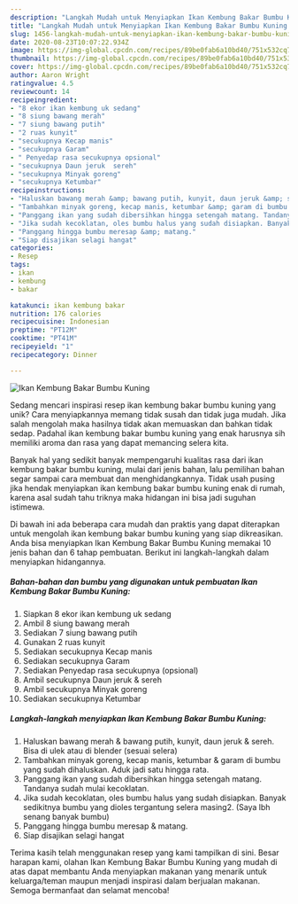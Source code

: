 ```yaml
---
description: "Langkah Mudah untuk Menyiapkan Ikan Kembung Bakar Bumbu Kuning Anti Gagal"
title: "Langkah Mudah untuk Menyiapkan Ikan Kembung Bakar Bumbu Kuning Anti Gagal"
slug: 1456-langkah-mudah-untuk-menyiapkan-ikan-kembung-bakar-bumbu-kuning-anti-gagal
date: 2020-08-23T10:07:22.934Z
image: https://img-global.cpcdn.com/recipes/89be0fab6a10bd40/751x532cq70/ikan-kembung-bakar-bumbu-kuning-foto-resep-utama.jpg
thumbnail: https://img-global.cpcdn.com/recipes/89be0fab6a10bd40/751x532cq70/ikan-kembung-bakar-bumbu-kuning-foto-resep-utama.jpg
cover: https://img-global.cpcdn.com/recipes/89be0fab6a10bd40/751x532cq70/ikan-kembung-bakar-bumbu-kuning-foto-resep-utama.jpg
author: Aaron Wright
ratingvalue: 4.5
reviewcount: 14
recipeingredient:
- "8 ekor ikan kembung uk sedang"
- "8 siung bawang merah"
- "7 siung bawang putih"
- "2 ruas kunyit"
- "secukupnya Kecap manis"
- "secukupnya Garam"
- " Penyedap rasa secukupnya opsional"
- "secukupnya Daun jeruk  sereh"
- "secukupnya Minyak goreng"
- "secukupnya Ketumbar"
recipeinstructions:
- "Haluskan bawang merah &amp; bawang putih, kunyit, daun jeruk &amp; sereh. Bisa di ulek atau di blender (sesuai selera)"
- "Tambahkan minyak goreng, kecap manis, ketumbar &amp; garam di bumbu yang sudah dihaluskan. Aduk jadi satu hingga rata."
- "Panggang ikan yang sudah dibersihkan hingga setengah matang. Tandanya sudah mulai kecoklatan."
- "Jika sudah kecoklatan, oles bumbu halus yang sudah disiapkan. Banyak sedikitnya bumbu yang dioles tergantung selera masing2. (Saya lbh senang banyak bumbu)"
- "Panggang hingga bumbu meresap &amp; matang."
- "Siap disajikan selagi hangat"
categories:
- Resep
tags:
- ikan
- kembung
- bakar

katakunci: ikan kembung bakar 
nutrition: 176 calories
recipecuisine: Indonesian
preptime: "PT12M"
cooktime: "PT41M"
recipeyield: "1"
recipecategory: Dinner

---
```



![Ikan Kembung Bakar Bumbu Kuning](https://img-global.cpcdn.com/recipes/89be0fab6a10bd40/751x532cq70/ikan-kembung-bakar-bumbu-kuning-foto-resep-utama.jpg)

Sedang mencari inspirasi resep ikan kembung bakar bumbu kuning yang unik? Cara menyiapkannya memang tidak susah dan tidak juga mudah. Jika salah mengolah maka hasilnya tidak akan memuaskan dan bahkan tidak sedap. Padahal ikan kembung bakar bumbu kuning yang enak harusnya sih memiliki aroma dan rasa yang dapat memancing selera kita.



Banyak hal yang sedikit banyak mempengaruhi kualitas rasa dari ikan kembung bakar bumbu kuning, mulai dari jenis bahan, lalu pemilihan bahan segar sampai cara membuat dan menghidangkannya. Tidak usah pusing jika hendak menyiapkan ikan kembung bakar bumbu kuning enak di rumah, karena asal sudah tahu triknya maka hidangan ini bisa jadi suguhan istimewa.


Di bawah ini ada beberapa cara mudah dan praktis yang dapat diterapkan untuk mengolah ikan kembung bakar bumbu kuning yang siap dikreasikan. Anda bisa menyiapkan Ikan Kembung Bakar Bumbu Kuning memakai 10 jenis bahan dan 6 tahap pembuatan. Berikut ini langkah-langkah dalam menyiapkan hidangannya.

<!--inarticleads1-->

##### Bahan-bahan dan bumbu yang digunakan untuk pembuatan Ikan Kembung Bakar Bumbu Kuning:

1. Siapkan 8 ekor ikan kembung uk sedang
1. Ambil 8 siung bawang merah
1. Sediakan 7 siung bawang putih
1. Gunakan 2 ruas kunyit
1. Sediakan secukupnya Kecap manis
1. Sediakan secukupnya Garam
1. Sediakan  Penyedap rasa secukupnya (opsional)
1. Ambil secukupnya Daun jeruk &amp; sereh
1. Ambil secukupnya Minyak goreng
1. Sediakan secukupnya Ketumbar




<!--inarticleads2-->

##### Langkah-langkah menyiapkan Ikan Kembung Bakar Bumbu Kuning:

1. Haluskan bawang merah &amp; bawang putih, kunyit, daun jeruk &amp; sereh. Bisa di ulek atau di blender (sesuai selera)
1. Tambahkan minyak goreng, kecap manis, ketumbar &amp; garam di bumbu yang sudah dihaluskan. Aduk jadi satu hingga rata.
1. Panggang ikan yang sudah dibersihkan hingga setengah matang. Tandanya sudah mulai kecoklatan.
1. Jika sudah kecoklatan, oles bumbu halus yang sudah disiapkan. Banyak sedikitnya bumbu yang dioles tergantung selera masing2. (Saya lbh senang banyak bumbu)
1. Panggang hingga bumbu meresap &amp; matang.
1. Siap disajikan selagi hangat




Terima kasih telah menggunakan resep yang kami tampilkan di sini. Besar harapan kami, olahan Ikan Kembung Bakar Bumbu Kuning yang mudah di atas dapat membantu Anda menyiapkan makanan yang menarik untuk keluarga/teman maupun menjadi inspirasi dalam berjualan makanan. Semoga bermanfaat dan selamat mencoba!
